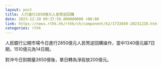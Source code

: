```yaml
---
layout: post
title: 人行進行2850億元人民幣逆回購
date: 2023-12-20 09:37:59.000000000 +08:00
link: https://news.rthk.hk/rthk/ch/component/k2/1733049-20231220.htm
categories: rthk
---
```


人民銀行公開市場今日進行2850億元人民幣逆回購操作，當中1340億元屬7日期，1510億元為14日期。

對沖今日到期量2650億後，單日轉為淨投放200億元。
